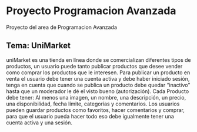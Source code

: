 # Proyecto Programacion Avanzada

Proyecto del area de Programacion Avanzada

## Tema: UniMarket

uniMarket es una tienda en línea donde se comercializan diferentes tipos de productos, un usuario puede tanto publicar productos que desee vender como comprar los productos que le interesen. Para publicar un producto en venta el usuario debe tener una cuenta activa y debe haber iniciado sesión, tenga en cuenta que cuando se publica un producto debe quedar “inactivo” hasta que un moderador le dé el visto bueno (autorización). Cada Producto debe tener: Al menos una imagen, un nombre, una descripción, un precio, una disponibilidad, fecha límite, categorías y comentarios. Los usuarios pueden guardar productos como favoritos, hacer comentarios y comprar, para que el usuario pueda hacer todo eso debe igualmente tener una cuenta activa y una sesión.
